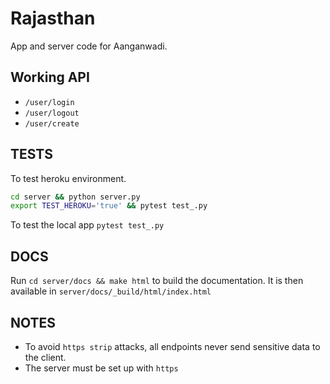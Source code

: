 Rajasthan
=========


App and server code for Aanganwadi.


Working API
----------

- `/user/login`
- `/user/logout`
- `/user/create`



TESTS
-----

To test heroku environment.

```bash
cd server && python server.py
export TEST_HEROKU='true' && pytest test_.py
```

To test the local app `pytest test_.py`


DOCS
----

Run `cd server/docs && make html` to build the documentation. It is then available in `server/docs/_build/html/index.html`


NOTES
-----

- To avoid `https strip` attacks, all endpoints never send sensitive data to the client.
- The server must be set up with `https`
